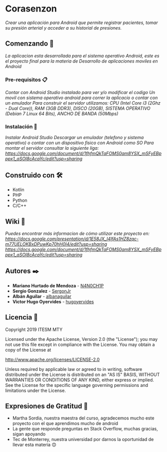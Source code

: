 # Corasenzon

_Crear una aplicación para Android que permite registrar pacientes, tomar su presión arterial y acceder a su historial de presiones._

## Comenzando 🚀

_La aplicacion esta desarrollada para el sistema operativo Android, este es el proyecto final para la materia de Desarrollo de aplicaciones moviles en Android_


### Pre-requisitos 📋

_Contar con Android Studio instalado para ver y/o modificar el codigo_
_Un movil con sistema operativo android para correr la aplicacio o contar con un emulador_
_Para construir el servidor utilizamos: CPU (Intel Core i3 (2Ghz - Dual Core)), RAM (3GB DDR3), DISCO (20GB), SISTEMA OPERATIVO (Debian 7 Linux 64 Bits), ANCHO DE BANDA (50Mbps)_


### Instalación 🔧

_Instalar Android Studio_
_Descargar un emulador (telefono y sistema operativo) o contar con un dispositivo fisico con Android como SO_
_Para montar el servidor consultar la siguiente liga: https://docs.google.com/document/d/1fhfmQkTaFOMS0am8YSX_mSFyEBpppx1_aSOI8cAcpYc/edit?usp=sharing_


## Construido con 🛠️

* Kotlin
* PHP
* Python
* C/C++

## Wiki 📖

_Puedes encontrar más informacion de cómo utilizar este proyecto en:_ _https://docs.google.com/presentation/d/1E58JX_I4lfAs1HZ8zqc-m77UELOKBxDPuwKp70hH0I4/edit?usp=sharing_
_https://docs.google.com/document/d/1fhfmQkTaFOMS0am8YSX_mSFyEBpppx1_aSOI8cAcpYc/edit?usp=sharing_

## Autores ✒️

* **Mariano Hurtado de Mendoza** - [N4N0CH1P](https://github.com/N4N0CH1P)
* **Sergio Gonzalez** - [SergonJr](https://github.com/SergonJr)
* **Albán Aguilar** - [albanaguilar](https://github.com/albanaguilar)
* **Victor Hugo Oyervides** - [hugoyervides](https://github.com/hugoyervides)

## Licencia 📄

Copyright 2019 ITESM MTY

Licensed under the Apache License, Version 2.0 (the "License");
you may not use this file except in compliance with the License.
You may obtain a copy of the License at

http://www.apache.org/licenses/LICENSE-2.0

Unless required by applicable law or agreed to in writing, software
distributed under the License is distributed on an "AS IS" BASIS,
WITHOUT WARRANTIES OR CONDITIONS OF ANY KIND, either express or implied.
See the License for the specific language governing permissions and
limitations under the License.

## Expresiones de Gratitud 🎁

* Martha Sordia, nuestra maestra del curso, agradecemos mucho este proyecto con el que aprendimos mucho de android
* La gente que responde preguntas en Stack Overflow, muchas gracias, sigan apoyando
* Tec de Monterrey, nuestra universidad por darnos la oportunidad de llevar esta materia 😊
